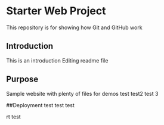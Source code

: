 # Starter Web Project

This repository is for showing how Git and GitHub work

## Introduction
This is an introduction
Editing readme file 
## Purpose 

Sample website with plenty of files for demos
test
test2 test 3

##Deployment
test test test

rt test